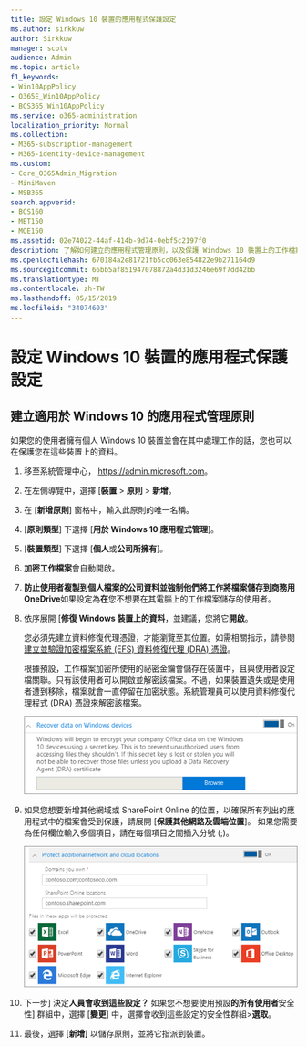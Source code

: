 ```yaml
---
title: 設定 Windows 10 裝置的應用程式保護設定
ms.author: sirkkuw
author: Sirkkuw
manager: scotv
audience: Admin
ms.topic: article
f1_keywords:
- Win10AppPolicy
- O365E_Win10AppPolicy
- BCS365_Win10AppPolicy
ms.service: o365-administration
localization_priority: Normal
ms.collection:
- M365-subscription-management
- M365-identity-device-management
ms.custom:
- Core_O365Admin_Migration
- MiniMaven
- MSB365
search.appverid:
- BCS160
- MET150
- MOE150
ms.assetid: 02e74022-44af-414b-9d74-0ebf5c2197f0
description: 了解如何建立的應用程式管理原則，以及保護 Windows 10 裝置上的工作檔案。
ms.openlocfilehash: 670184a2e81721fb5cc063e854822e9b271164d9
ms.sourcegitcommit: 66bb5af851947078872a4d31d3246e69f7dd42bb
ms.translationtype: MT
ms.contentlocale: zh-TW
ms.lasthandoff: 05/15/2019
ms.locfileid: "34074603"
---
```

# <a name="set-application-protection-settings-for-windows-10-devices"></a>設定 Windows 10 裝置的應用程式保護設定

## <a name="create-an-app-management-policy-for-windows-10"></a>建立適用於 Windows 10 的應用程式管理原則

如果您的使用者擁有個人 Windows 10 裝置並會在其中處理工作的話，您也可以在保護您在這些裝置上的資料。
  
1. 移至系統管理中心， <a href="https://go.microsoft.com/fwlink/p/?linkid=837890" target="_blank">https://admin.microsoft.com</a>。 
    
2. 在左側導覽中，選擇 [**裝置** \> **原則** \> **新增**。

3. 在 [**新增原則**] 窗格中，輸入此原則的唯一名稱。 
    
4. [**原則類型**] 下選擇 [**用於 Windows 10 應用程式管理**]。
    
5. [**裝置類型**] 下選擇 [**個人**或**公司所擁有**]。
    
6. **加密工作檔案**會自動開啟。 
    
7. **防止使用者複製到個人檔案的公司資料並強制他們將工作將檔案儲存到商務用 OneDrive**如果設定為**在**您不想要在其電腦上的工作檔案儲存的使用者。 
    
9. 依序展開 [**修復 Windows 裝置上的資料**，並建議，您將它**開啟**。
    
    您必須先建立資料修復代理憑證，才能瀏覽至其位置。如需相關指示，請參閱[建立並驗證加密檔案系統 (EFS) 資料修復代理 (DRA) 憑證](https://go.microsoft.com/fwlink/p/?linkid=853700)。
    
    根據預設，工作檔案加密所使用的祕密金鑰會儲存在裝置中，且與使用者設定檔關聯。只有該使用者可以開啟並解密該檔案。不過，如果裝置遺失或是使用者遭到移除，檔案就會一直停留在加密狀態。系統管理員可以使用資料修復代理程式 (DRA) 憑證來解密該檔案。
    
    ![Browse to Data Recovery Agent certificate.](media/7d7d664f-b72f-4293-a3e7-d0fa7371366c.png)
  
10. 如果您想要新增其他網域或 SharePoint Online 的位置，以確保所有列出的應用程式中的檔案會受到保護，請展開 [**保護其他網路及雲端位置**]。 如果您需要為任何欄位輸入多個項目，請在每個項目之間插入分號 (;)。
    
    ![Expand Protect additional network and cloud locations, and enter domains or SharePoint Online sites you own.](media/7afaa0c7-ba53-456d-8c61-312c45e09625.png)
  
11. 下一步] 決定**人員會收到這些設定？** 如果您不想要使用預設**的所有使用者**安全性] 群組中，選擇 [**變更**] 中，選擇會收到這些設定的安全性群組\>**選取**。
    
12. 最後，選擇 [**新增]** 以儲存原則，並將它指派到裝置。 